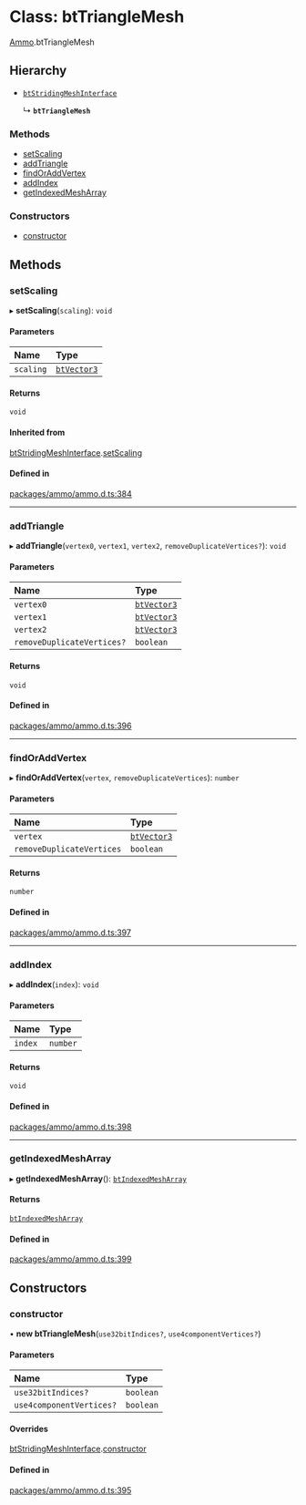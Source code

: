 # Class: btTriangleMesh

[Ammo](../modules/Ammo.md).btTriangleMesh

## Hierarchy

- [`btStridingMeshInterface`](Ammo.btStridingMeshInterface.md)

  ↳ **`btTriangleMesh`**


### Methods

- [setScaling](Ammo.btTriangleMesh.md#setscaling)
- [addTriangle](Ammo.btTriangleMesh.md#addtriangle)
- [findOrAddVertex](Ammo.btTriangleMesh.md#findoraddvertex)
- [addIndex](Ammo.btTriangleMesh.md#addindex)
- [getIndexedMeshArray](Ammo.btTriangleMesh.md#getindexedmesharray)

### Constructors

- [constructor](Ammo.btTriangleMesh.md#constructor)

## Methods

### setScaling

▸ **setScaling**(`scaling`): `void`

#### Parameters

| Name | Type |
| :------ | :------ |
| `scaling` | [`btVector3`](Ammo.btVector3.md) |

#### Returns

`void`

#### Inherited from

[btStridingMeshInterface](Ammo.btStridingMeshInterface.md).[setScaling](Ammo.btStridingMeshInterface.md#setscaling)

#### Defined in

[packages/ammo/ammo.d.ts:384](https://github.com/Orillusion/orillusion/blob/main/packages/ammo/ammo.d.ts#L384)

___

### addTriangle

▸ **addTriangle**(`vertex0`, `vertex1`, `vertex2`, `removeDuplicateVertices?`): `void`

#### Parameters

| Name | Type |
| :------ | :------ |
| `vertex0` | [`btVector3`](Ammo.btVector3.md) |
| `vertex1` | [`btVector3`](Ammo.btVector3.md) |
| `vertex2` | [`btVector3`](Ammo.btVector3.md) |
| `removeDuplicateVertices?` | `boolean` |

#### Returns

`void`

#### Defined in

[packages/ammo/ammo.d.ts:396](https://github.com/Orillusion/orillusion/blob/main/packages/ammo/ammo.d.ts#L396)

___

### findOrAddVertex

▸ **findOrAddVertex**(`vertex`, `removeDuplicateVertices`): `number`

#### Parameters

| Name | Type |
| :------ | :------ |
| `vertex` | [`btVector3`](Ammo.btVector3.md) |
| `removeDuplicateVertices` | `boolean` |

#### Returns

`number`

#### Defined in

[packages/ammo/ammo.d.ts:397](https://github.com/Orillusion/orillusion/blob/main/packages/ammo/ammo.d.ts#L397)

___

### addIndex

▸ **addIndex**(`index`): `void`

#### Parameters

| Name | Type |
| :------ | :------ |
| `index` | `number` |

#### Returns

`void`

#### Defined in

[packages/ammo/ammo.d.ts:398](https://github.com/Orillusion/orillusion/blob/main/packages/ammo/ammo.d.ts#L398)

___

### getIndexedMeshArray

▸ **getIndexedMeshArray**(): [`btIndexedMeshArray`](Ammo.btIndexedMeshArray.md)

#### Returns

[`btIndexedMeshArray`](Ammo.btIndexedMeshArray.md)

#### Defined in

[packages/ammo/ammo.d.ts:399](https://github.com/Orillusion/orillusion/blob/main/packages/ammo/ammo.d.ts#L399)

## Constructors

### constructor

• **new btTriangleMesh**(`use32bitIndices?`, `use4componentVertices?`)

#### Parameters

| Name | Type |
| :------ | :------ |
| `use32bitIndices?` | `boolean` |
| `use4componentVertices?` | `boolean` |

#### Overrides

[btStridingMeshInterface](Ammo.btStridingMeshInterface.md).[constructor](Ammo.btStridingMeshInterface.md#constructor)

#### Defined in

[packages/ammo/ammo.d.ts:395](https://github.com/Orillusion/orillusion/blob/main/packages/ammo/ammo.d.ts#L395)
